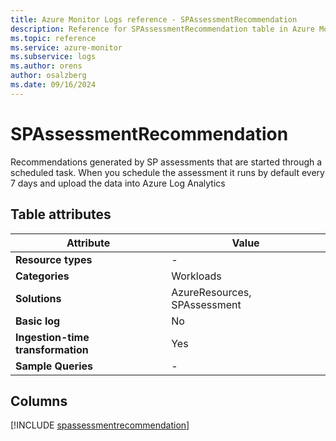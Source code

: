 ```yaml
---
title: Azure Monitor Logs reference - SPAssessmentRecommendation
description: Reference for SPAssessmentRecommendation table in Azure Monitor Logs.
ms.topic: reference
ms.service: azure-monitor
ms.subservice: logs
ms.author: orens
author: osalzberg
ms.date: 09/16/2024
---
```


# SPAssessmentRecommendation

Recommendations generated by SP assessments that are started through a scheduled task. When you schedule the assessment it runs by default every 7 days and upload the data into Azure Log Analytics


## Table attributes

|Attribute|Value|
|---|---|
|**Resource types**|-|
|**Categories**|Workloads|
|**Solutions**| AzureResources, SPAssessment|
|**Basic log**|No|
|**Ingestion-time transformation**|Yes|
|**Sample Queries**|-|



## Columns
  
[!INCLUDE [spassessmentrecommendation](~/reusable-content/ce-skilling/azure/includes/azure-monitor/reference/tables/spassessmentrecommendation-include.md)]
